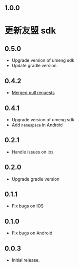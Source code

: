 ## 1.0.0

# 更新友盟 sdk

## 0.5.0

* Upgrade version of umeng sdk
* Update gradle version

## 0.4.2

* [Merged pull requests](https://github.com/Wayaer/fl_umeng/pull/29#issue-2151505388)

## 0.4.1

* Upgrade version of umeng sdk
* Add `namespace` in Android

## 0.2.1

* Handle issues on ios

## 0.2.0

* Upgrade gradle version

## 0.1.1

* Fix bugs on IOS

## 0.1.0

* Fix bugs on Android

## 0.0.3

* Initial release.
